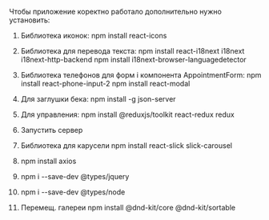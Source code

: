 Чтобы приложение коректно работало дополнительно нужно установить: 

1) Библиотека иконок: 
npm install react-icons
  
2) Библиотека для перевода текста:
npm install react-i18next i18next i18next-http-backend
npm install i18next-browser-languagedetector

3) Библиотека телефонов для форм і компонента AppointmentForm: 
npm install react-phone-input-2
npm install react-modal

4) Для заглушки бека: 
npm install -g json-server

5) Для управления: 
npm install @reduxjs/toolkit react-redux  redux

6) Запустить сервер
 <!-- json-server --watch src/api/doctors.json --port 5000 -->

7) Библиотека для карусели
npm install react-slick slick-carousel


8) npm install axios

9) npm i --save-dev @types/jquery

10) npm i --save-dev @types/node

11) Перемещ. галереи
npm install @dnd-kit/core @dnd-kit/sortable

